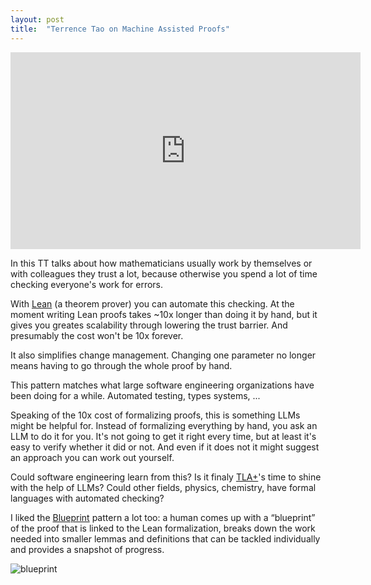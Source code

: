 ```yaml
---
layout: post
title:  "Terrence Tao on Machine Assisted Proofs"
---
```


<iframe width="560" height="315" src="https://www.youtube.com/embed/AayZuuDDKP0?si=lNQKfWDVNUPtVLOR" title="YouTube video player" frameborder="0" allow="accelerometer; autoplay; clipboard-write; encrypted-media; gyroscope; picture-in-picture; web-share" allowfullscreen></iframe>

In this TT talks about how mathematicians usually work by themselves or with
colleagues they trust a lot, because otherwise you spend a lot of time checking
everyone's work for errors.

With [Lean](https://lean-lang.org) (a theorem prover) you can automate this checking. At the moment writing Lean proofs takes ~10x longer than doing it by hand, but it gives you greates scalability through lowering the trust barrier. And presumably the cost won't be 10x forever.

It also simplifies change management. Changing one parameter no longer means having to go through the whole proof by hand.

This pattern matches what large software engineering organizations have been doing for a while. Automated testing, types systems, ...

Speaking of the 10x cost of formalizing proofs, this is something LLMs might be helpful for. Instead of formalizing everything by hand, you ask an LLM to do it for you. It's not going to get it right every time, but at least it's easy to verify whether it did or not. And even if it does not it might suggest an approach you can work out yourself.

Could software engineering learn from this? Is it finaly [TLA+](https://en.wikipedia.org/wiki/TLA%2B)'s time to shine with the help of LLMs? Could other fields, physics, chemistry, have formal languages with automated checking?

I liked the [Blueprint](https://github.com/PatrickMassot/leanblueprint) pattern a lot too: a human comes up with a “blueprint” of the proof that is linked to the Lean formalization, breaks down the work needed into smaller lemmas and definitions that can be tackled individually and provides a snapshot of progress.

![blueprint](https://terrytao.files.wordpress.com/2023/11/image.png)
